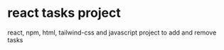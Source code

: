 # react tasks project

react, npm, html, tailwind-css and javascript project to add and remove tasks
